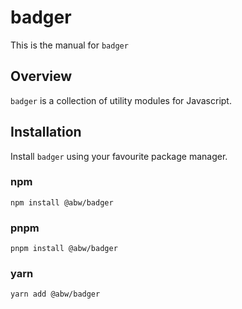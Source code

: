 # badger

This is the manual for `badger`

## Overview

`badger` is a collection of utility modules for Javascript.

## Installation

Install `badger` using your favourite package manager.

### npm

    npm install @abw/badger

### pnpm

    pnpm install @abw/badger

### yarn

    yarn add @abw/badger

